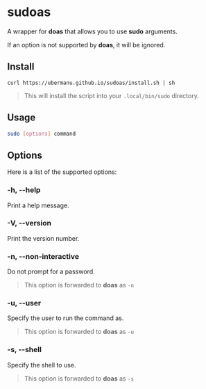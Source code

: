 # sudoas

A wrapper for **doas** that allows you to use **sudo** arguments.

If an option is not supported by **doas**, it will be ignored.

## Install

```bash:
curl https://ubermanu.github.io/sudoas/install.sh | sh
```

> This will install the script into your `.local/bin/sudo` directory.

## Usage

```bash
sudo [options] command
```

## Options

Here is a list of the supported options:

### -h, --help

Print a help message.

### -V, --version

Print the version number.

### -n, --non-interactive

Do not prompt for a password.

> This option is forwarded to **doas** as `-n`

### -u, --user

Specify the user to run the command as.

> This option is forwarded to **doas** as `-u`

### -s, --shell

Specify the shell to use.

> This option is forwarded to **doas** as `-s`
